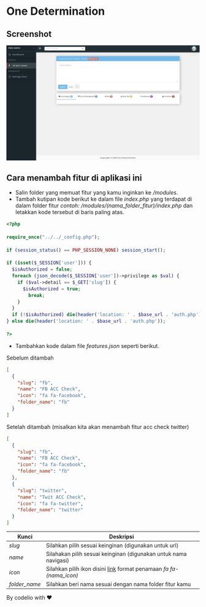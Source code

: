 # One Determination

## Screenshot

![screenshot](https://github.com/codelio-id/one-determination-readme/blob/master/screenshot.jpg?raw=true)

## Cara menambah fitur di aplikasi ini

- Salin folder yang memuat fitur yang kamu inginkan ke _/modules_.
- Tambah kutipan kode berikut ke dalam file _index.php_ yang terdapat di dalam folder fitur _contoh: /modules/(nama_folder_fitur)/index.php_ dan letakkan kode tersebut di baris paling atas.

```php
<?php

require_once("../../_config.php");

if (session_status() == PHP_SESSION_NONE) session_start();

if (isset($_SESSION['user'])) {
  $isAuthorized = false;
  foreach (json_decode($_SESSION['user'])->privilege as $val) {
    if ($val->detail == $_GET['slug']) {
      $isAuthorized = true;
        break;
    }
  }
  if (!$isAuthorized) die(header('location: ' . $base_url . 'auth.php'));
} else die(header('location: ' . $base_url . 'auth.php'));

?>
```

- Tambahkan kode dalam file _features.json_ seperti berikut.

Sebelum ditambah

```json
[
  {
    "slug": "fb",
    "name": "FB ACC Check",
    "icon": "fa fa-facebook",
    "folder_name": "fb"
  }
]
```

Setelah ditambah (misalkan kita akan menambah fitur acc check twitter)

```json
[
  {
    "slug": "fb",
    "name": "FB ACC Check",
    "icon": "fa fa-facebook",
    "folder_name": "fb"
  },
  {
    "slug": "twitter",
    "name": "Twit ACC Check",
    "icon": "fa fa-twitter",
    "folder_name": "twitter"
  }
]
```

| Kunci         | Deskripsi                                                                                                      |
| ------------- | -------------------------------------------------------------------------------------------------------------- |
| _slug_        | Silahkan pilih sesuai keinginan (digunakan untuk url)                                                          |
| _name_        | Silahakan pilih sesuai keinginan (digunakan untuk nama navigasi)                                               |
| _icon_        | Silahkan pilih ikon disini [link](https://fontawesome.com/icons?d=gallery) format penamaan _fa fa-(nama_icon)_ |
| _folder_name_ | Silahkan beri nama sesuai dengan nama folder fitur kamu                                                        |

By codelio with ❤
